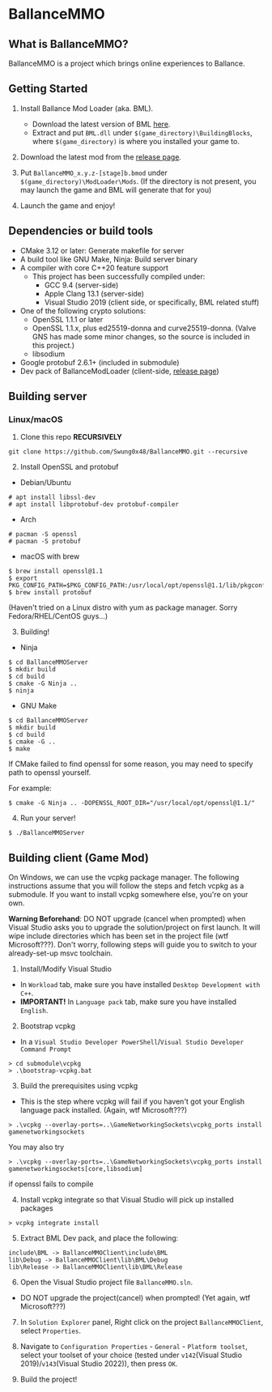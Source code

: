 # BallanceMMO

## What is BallanceMMO?

BallanceMMO is a project which brings online experiences to Ballance.

## Getting Started

1. Install Ballance Mod Loader (aka. BML).
    - Download the latest version of BML [here](https://github.com/Gamepiaynmo/BallanceModLoader/releases).
    - Extract and put `BML.dll` under `$(game_directory)\BuildingBlocks`, where `$(game_directory)` is where you installed your game to.
2. Download the latest mod from the [release page](https://github.com/Swung0x48/BallanceMMO/releases).

3. Put `BallanceMMO_x.y.z-[stage]b.bmod` under `$(game_directory)\ModLoader\Mods`. (If the directory is not present, you may launch the game and BML will generate that for you)

4. Launch the game and enjoy!

## Dependencies or build tools

- CMake 3.12 or later: Generate makefile for server
- A build tool like GNU Make, Ninja: Build server binary
- A compiler with core C++20 feature support
  - This project has been successfully compiled under:
    - GCC 9.4 (server-side)
    - Apple Clang 13.1 (server-side)
    - Visual Studio 2019 (client side, or specifically, BML related stuff)
- One of the following crypto solutions:
  - OpenSSL 1.1.1 or later
  - OpenSSL 1.1.x, plus ed25519-donna and curve25519-donna. (Valve GNS has made some minor changes, so the source is included in this project.)
  - libsodium
- Google protobuf 2.6.1+ (included in submodule)
- Dev pack of BallanceModLoader (client-side, [release page](https://github.com/Gamepiaynmo/BallanceModLoader/releases))


## Building server

### Linux/macOS

1. Clone this repo __RECURSIVELY__

```commandline
git clone https://github.com/Swung0x48/BallanceMMO.git --recursive
```

2. Install OpenSSL and protobuf

- Debian/Ubuntu
```commandline
# apt install libssl-dev
# apt install libprotobuf-dev protobuf-compiler
```

- Arch
```commandline
# pacman -S openssl
# pacman -S protobuf
```

- macOS with brew
```commandline
$ brew install openssl@1.1
$ export PKG_CONFIG_PATH=$PKG_CONFIG_PATH:/usr/local/opt/openssl@1.1/lib/pkgconfig
$ brew install protobuf
```

(Haven't tried on a Linux distro with yum as package manager. Sorry Fedora/RHEL/CentOS guys...)

3. Building!

- Ninja
```commandline
$ cd BallanceMMOServer
$ mkdir build
$ cd build
$ cmake -G Ninja ..
$ ninja
```

- GNU Make
```commandline
$ cd BallanceMMOServer
$ mkdir build
$ cd build
$ cmake -G ..
$ make
```

If CMake failed to find openssl for some reason, you may need to specify path to openssl yourself.

For example:
```commandline
$ cmake -G Ninja .. -DOPENSSL_ROOT_DIR="/usr/local/opt/openssl@1.1/"
```

4. Run your server!

```commandline
$ ./BallanceMMOServer
```

## Building client (Game Mod)

On Windows, we can use the vcpkg package manager. The following instructions assume that you will follow the steps and fetch vcpkg as a submodule. If you want to install vcpkg somewhere else, you're on your own.

__Warning Beforehand__: DO NOT upgrade (cancel when prompted) when Visual Studio asks you to upgrade the solution/project on first launch. It will wipe include directories which has been set in the project file (wtf Microsoft???). Don't worry, following steps will guide you to switch to your already-set-up msvc toolchain.

1. Install/Modify Visual Studio
 - In `Workload` tab, make sure you have installed `Desktop Development with C++`.
 - __IMPORTANT!__ In `Language pack` tab, make sure you have installed `English`.

2. Bootstrap vcpkg
- In a `Visual Studio Developer PowerShell`/`Visual Studio Developer Command Prompt`

```commandline
> cd submodule\vcpkg
> .\bootstrap-vcpkg.bat
```

3. Build the prerequisites using vcpkg

- This is the step where vcpkg will fail if you haven't got your English language pack installed. (Again, wtf Microsoft???)
```commandline
> .\vcpkg --overlay-ports=..\GameNetworkingSockets\vcpkg_ports install gamenetworkingsockets
```
You may also try
```commandline
> .\vcpkg --overlay-ports=..\GameNetworkingSockets\vcpkg_ports install gamenetworkingsockets[core,libsodium]
```
if openssl fails to compile

4. Install vcpkg integrate so that Visual Studio will pick up installed packages
```commandline
> vcpkg integrate install
```

5. Extract BML Dev pack, and place the following:

```
include\BML -> BallanceMMOClient\include\BML
lib\Debug -> BallanceMMOClient\lib\BML\Debug
lib\Release -> BallanceMMOClient\lib\BML\Release
```

6. Open the Visual Studio project file `BallanceMMO.sln`. 
- DO NOT upgrade the project(cancel) when prompted! (Yet again, wtf Microsoft???)

7. In `Solution Explorer` panel, Right click on the project `BallanceMMOClient`, select `Properties`.

8. Navigate to `Configuration Properties` - `General` - `Platform toolset`, select your toolset of your choice (tested under `v142`(Visual Studio 2019)/`v143`(Visual Studio 2022)), then press `OK`.

9. Build the project!